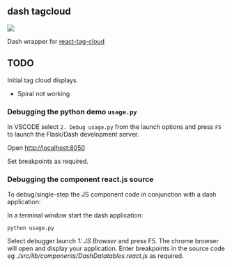 ## dash tagcloud

![](https://raw.githubusercontent.com/IjzerenHein/react-tag-cloud/master/react-tag-cloud.gif)


Dash wrapper for [react-tag-cloud](https://github.com/IjzerenHein/react-tag-cloud)

## TODO

Initial tag cloud displays.

* Spiral not working


### Debugging the python demo `usage.py`

In VSCODE select `2. Debug usage.py` from the launch options and press `F5` to launch the
Flask/Dash development server.

Open [http://localhost:8050](http://localhost:8050)

Set breakpoints as required.

### Debugging the component react.js source

To debug/single-step the JS component code in conjunction with a dash application:

In a terminal window start the dash application:

    python usage.py

Select debugger launch *1: JS Browser* and press F5. The chrome browser
will open and display your application. Enter breakpoints in the source
code eg *./src/lib/components/DashDatatables.react.js* as required.
